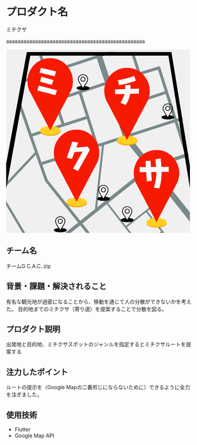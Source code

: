 # プロダクト名
ミチクサ

aaaaaaaaaaaaaaaaaaaaaaaaaaaaaaaaaaaaaaaaaaaaaaaa

![プロダクト名](./mitikusa/assets/images/img_1.png)


## チーム名
チームG C.A.C..zip


## 背景・課題・解決されること
有名な観光地が過密になることから、移動を通じて人の分散ができないかを考えた。
目的地までのミチクサ（寄り道）を提案することで分散を図る。


## プロダクト説明
出発地と目的地、ミチクサスポットのジャンルを指定するとミチクサルートを提案する

## 注力したポイント
ルートの提示を（Google Mapの二番煎じにならないために）できるように全力を注ぎました。


## 使用技術
- Flutter
- Google Map API
